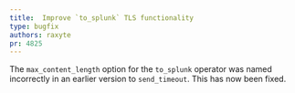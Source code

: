 ```yaml
---
title:  Improve `to_splunk` TLS functionality
type: bugfix
authors: raxyte
pr: 4825
---
```


The `max_content_length` option for the `to_splunk` operator was named incorrectly in
an earlier version to `send_timeout`. This has now been fixed.
